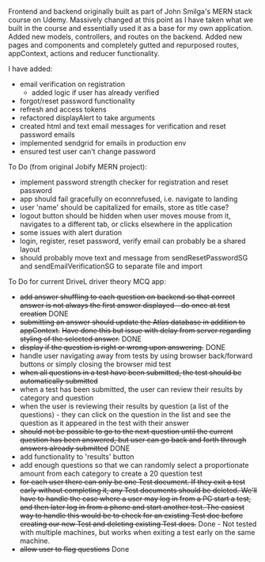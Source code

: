 Frontend and backend originally built as part of John Smilga's MERN stack course on Udemy. Massively changed at this point as I have taken what we built in the course and essentially used it as a base for my own application. Added new models, controllers, and routes on the backend. Added new pages and components and completely gutted and repurposed routes, appContext, actions and reducer functionality.

I have added:

- email verification on registration
  - added logic if user has already verified
- forgot/reset password functionality
- refresh and access tokens
- refactored displayAlert to take arguments
- created html and text email messages for verification and reset password emails
- implemented sendgrid for emails in production env
- ensured test user can't change password

To Do (from original Jobify MERN project):

- implement password strength checker for registration and reset password
- app should fail gracefully on econnrefused, i.e. navigate to landing
- user 'name' should be capitalized for emails, store as title case?
- logout button should be hidden when user moves mouse from it, navigates to a different tab, or clicks elsewhere in the application
- some issues with alert duration
- login, register, reset password, verify email can probably be a shared layout
- should probably move text and message from sendResetPasswordSG and sendEmailVerificationSG to separate file and import

To Do for current DriveL driver theory MCQ app:

- ~~add answer shuffling to each question on backend so that correct answer is not always the first answer displayed - do once at test creation~~ DONE
- ~~submitting an answer should update the Atlas database in addition to appContext.~~ ~~Have done this but issue with delay from server regarding styling of the selected answer.~~ DONE
- ~~display if the question is right or wrong upon answering.~~ DONE
- handle user navigating away from tests by using browser back/forward buttons or simply closing the browser mid test
- ~~when all questions in a test have been submitted, the test should be automatically submitted~~
- when a test has been submitted, the user can review their results by category and question
- when the user is reviewing their results by question (a list of the questions) - they can click on the question in the list and see the question as it appeared in the test with their answer
- ~~should not be possible to go to the next question until the current question has been answered, but user can go back and forth through answers already submitted~~ DONE
- add functionality to 'results' button
- add enough questions so that we can randomly select a proportionate amount from each category to create a 20 question test
- ~~for each user there can only be one Test document. If they exit a test early without completing it, any Test documents should be deleted. We'll have to handle the case where a user may log in from a PC start a test, and then later log in from a phone and start another test. The easiest way to handle this would be to check for an existing Test doc before creating our new Test and deleting existing Test docs.~~ Done - Not tested with multiple machines, but works when exiting a test early on the same machine.
- ~~allow user to flag questions~~ Done
